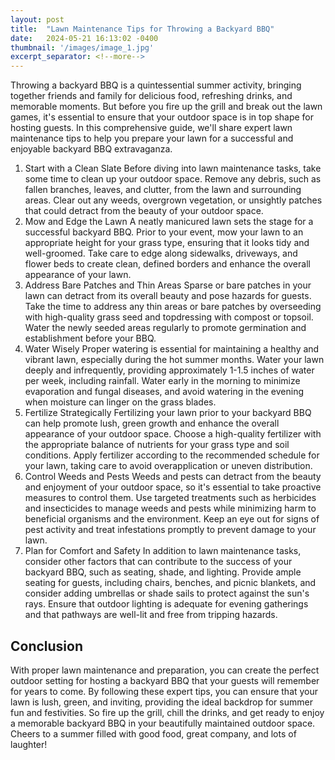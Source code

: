 ```yaml
---
layout: post
title:  "Lawn Maintenance Tips for Throwing a Backyard BBQ"
date:   2024-05-21 16:13:02 -0400
thumbnail: '/images/image_1.jpg'
excerpt_separator: <!--more-->
---
```

Throwing a backyard BBQ is a quintessential summer activity, bringing together friends and family for delicious food, refreshing drinks, and memorable moments.<!--more--> But before you fire up the grill and break out the lawn games, it's essential to ensure that your outdoor space is in top shape for hosting guests. In this comprehensive guide, we'll share expert lawn maintenance tips to help you prepare your lawn for a successful and enjoyable backyard BBQ extravaganza.
1. Start with a Clean Slate
Before diving into lawn maintenance tasks, take some time to clean up your outdoor space. Remove any debris, such as fallen branches, leaves, and clutter, from the lawn and surrounding areas. Clear out any weeds, overgrown vegetation, or unsightly patches that could detract from the beauty of your outdoor space.
2. Mow and Edge the Lawn
A neatly manicured lawn sets the stage for a successful backyard BBQ. Prior to your event, mow your lawn to an appropriate height for your grass type, ensuring that it looks tidy and well-groomed. Take care to edge along sidewalks, driveways, and flower beds to create clean, defined borders and enhance the overall appearance of your lawn.
3. Address Bare Patches and Thin Areas
Sparse or bare patches in your lawn can detract from its overall beauty and pose hazards for guests. Take the time to address any thin areas or bare patches by overseeding with high-quality grass seed and topdressing with compost or topsoil. Water the newly seeded areas regularly to promote germination and establishment before your BBQ.
4. Water Wisely
Proper watering is essential for maintaining a healthy and vibrant lawn, especially during the hot summer months. Water your lawn deeply and infrequently, providing approximately 1-1.5 inches of water per week, including rainfall. Water early in the morning to minimize evaporation and fungal diseases, and avoid watering in the evening when moisture can linger on the grass blades.
5. Fertilize Strategically
Fertilizing your lawn prior to your backyard BBQ can help promote lush, green growth and enhance the overall appearance of your outdoor space. Choose a high-quality fertilizer with the appropriate balance of nutrients for your grass type and soil conditions. Apply fertilizer according to the recommended schedule for your lawn, taking care to avoid overapplication or uneven distribution.
6. Control Weeds and Pests
Weeds and pests can detract from the beauty and enjoyment of your outdoor space, so it's essential to take proactive measures to control them. Use targeted treatments such as herbicides and insecticides to manage weeds and pests while minimizing harm to beneficial organisms and the environment. Keep an eye out for signs of pest activity and treat infestations promptly to prevent damage to your lawn.
7. Plan for Comfort and Safety
In addition to lawn maintenance tasks, consider other factors that can contribute to the success of your backyard BBQ, such as seating, shade, and lighting. Provide ample seating for guests, including chairs, benches, and picnic blankets, and consider adding umbrellas or shade sails to protect against the sun's rays. Ensure that outdoor lighting is adequate for evening gatherings and that pathways are well-lit and free from tripping hazards.

## Conclusion
With proper lawn maintenance and preparation, you can create the perfect outdoor setting for hosting a backyard BBQ that your guests will remember for years to come. By following these expert tips, you can ensure that your lawn is lush, green, and inviting, providing the ideal backdrop for summer fun and festivities. So fire up the grill, chill the drinks, and get ready to enjoy a memorable backyard BBQ in your beautifully maintained outdoor space. Cheers to a summer filled with good food, great company, and lots of laughter!
